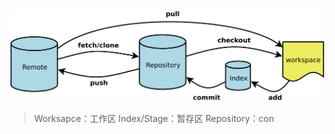 ![image.png](https://raw.githubusercontent.com/ustc21xyx/picture-bed/main/20240415002639.png)
>Worksapce：工作区
>Index/Stage：暂存区
>Repository：con